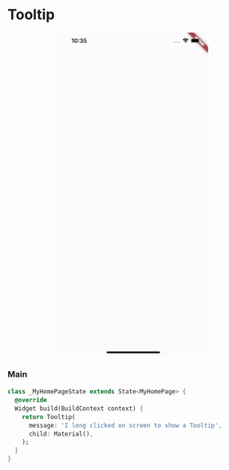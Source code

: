 # Tooltip
<p align="center">
<img src="https://github.com/ThiagoEvoa/flutter_examples/blob/master/images/tooltip.gif" height="649" width="300">
</p>

### Main
```dart
class _MyHomePageState extends State<MyHomePage> {
  @override
  Widget build(BuildContext context) {
    return Tooltip(
      message: 'I long clicked on screen to show a Tooltip',
      child: Material(),
    );
  }
}
```
